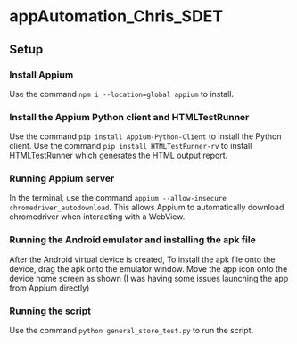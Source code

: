 # appAutomation_Chris_SDET

## Setup

### Install Appium
Use the command ```npm i --location=global appium``` to install.

### Install the Appium Python client and HTMLTestRunner
Use the command ```pip install Appium-Python-Client``` to install the Python client.
Use the command ```pip install HTMLTestRunner-rv``` to install HTMLTestRunner which generates the HTML output report.

### Running Appium server
In the terminal, use the command ```appium --allow-insecure chromedriver_autodownload```.
This allows Appium to automatically download chromedriver when interacting with a WebView.

### Running the Android emulator and installing the apk file
After the Android virtual device is created, 
To install the apk file onto the device, drag the apk onto the emulator window.
Move the app icon onto the device home screen as shown (I was having some issues launching the app from Appium directly)

### Running the script
Use the command ```python general_store_test.py``` to run the script.
